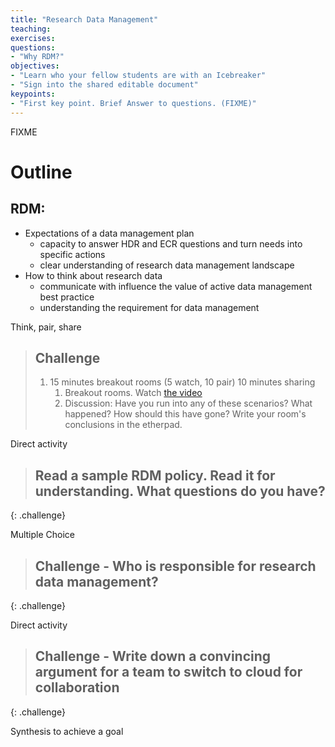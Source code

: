 ```yaml
---
title: "Research Data Management"
teaching:
exercises:
questions:
- "Why RDM?"
objectives:
- "Learn who your fellow students are with an Icebreaker"
- "Sign into the shared editable document"
keypoints:
- "First key point. Brief Answer to questions. (FIXME)"
---
```

FIXME


# Outline


## RDM:
 * Expectations of a data management plan
    * capacity to answer HDR and ECR questions and turn needs into specific actions
    * clear understanding of research data management landscape
 * How to think about research data
    * communicate with influence the value of active data management best practice
    * understanding the requirement for data management

Think, pair, share

> ## Challenge
> 1. 15 minutes breakout rooms (5 watch, 10 pair) 10 minutes sharing
>    1. Breakout rooms. Watch [the video](https://www.youtube.com/watch?v=N2zK3sAtr-4)
>    1.  Discussion: Have you run into any of these scenarios? What happened? How should this have gone? Write your room's conclusions in the etherpad.

Direct activity

> ## Read a sample RDM policy. Read it for understanding. What questions do you have?
>
{: .challenge}

Multiple Choice

> ## Challenge - Who is responsible for research data management?
>
{: .challenge}

Direct activity

> ## Challenge - Write down a convincing argument for a team to switch to cloud for collaboration
>
{: .challenge}

Synthesis to achieve a goal
